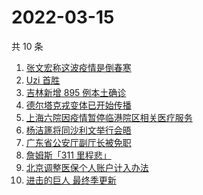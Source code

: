 # 2022-03-15

共 10 条

<!-- BEGIN ZHIHUSEARCH -->
<!-- 最后更新时间 Tue Mar 15 2022 00:13:38 GMT+0800 (China Standard Time) -->
1. [张文宏称这波疫情是倒春寒](https://www.zhihu.com/search?q=张文宏)
1. [Uzi 首胜](https://www.zhihu.com/search?q=uzi)
1. [吉林新增 895 例本土确诊](https://www.zhihu.com/search?q=吉林疫情)
1. [德尔塔克戎变体已开始传播](https://www.zhihu.com/search?q=德尔塔克戎)
1. [上海六院因疫情暂停临港院区相关医疗服务](https://www.zhihu.com/search?q=上海六院)
1. [杨洁篪将同沙利文举行会晤](https://www.zhihu.com/search?q=杨洁篪)
1. [广东省公安厅副厅长被免职](https://www.zhihu.com/search?q=广东省公安厅副厅长被免职)
1. [詹姆斯「311 里程悲」](https://www.zhihu.com/search?q=詹姆斯)
1. [北京调整医保个人账户计入办法](https://www.zhihu.com/search?q=北京医保)
1. [进击的巨人 最终季更新](https://www.zhihu.com/search?q=进击的巨人)
<!-- END ZHIHUSEARCH -->
